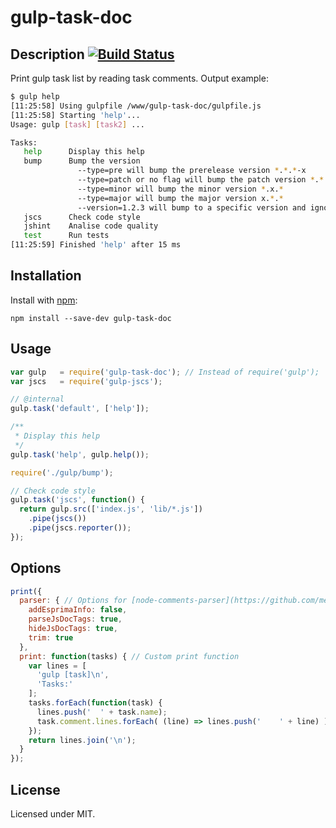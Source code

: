 # gulp-task-doc

## Description [![Build Status](https://travis-ci.org/megahertz/gulp-task-doc.svg?branch=master)](https://travis-ci.org/megahertz/gulp-task-doc)

Print gulp task list by reading task comments. Output example:

```bash
$ gulp help
[11:25:58] Using gulpfile /www/gulp-task-doc/gulpfile.js
[11:25:58] Starting 'help'...
Usage: gulp [task] [task2] ...

Tasks:  
   help      Display this help
   bump      Bump the version
               --type=pre will bump the prerelease version *.*.*-x
               --type=patch or no flag will bump the patch version *.*.x
               --type=minor will bump the minor version *.x.*
               --type=major will bump the major version x.*.*
               --version=1.2.3 will bump to a specific version and ignore other flags
   jscs      Check code style
   jshint    Analise code quality
   test      Run tests
[11:25:59] Finished 'help' after 15 ms

```

## Installation

Install with [npm](https://npmjs.org/package/gulp-task-doc):

`npm install --save-dev gulp-task-doc`

## Usage

```javascript
var gulp   = require('gulp-task-doc'); // Instead of require('gulp');
var jscs   = require('gulp-jscs');

// @internal
gulp.task('default', ['help']);

/**
 * Display this help
 */
gulp.task('help', gulp.help());

require('./gulp/bump');

// Check code style
gulp.task('jscs', function() {
  return gulp.src(['index.js', 'lib/*.js'])
    .pipe(jscs())
    .pipe(jscs.reporter());
});
```

## Options
```javascript
print({
  parser: { // Options for [node-comments-parser](https://github.com/megahertz/node-comments-parser)
    addEsprimaInfo: false,
    parseJsDocTags: true,
    hideJsDocTags: true,
  	trim: true
  },
  print: function(tasks) { // Custom print function
    var lines = [
      'gulp [task]\n',
      'Tasks:'
    ];
    tasks.forEach(function(task) {
      lines.push('  ' + task.name);
      task.comment.lines.forEach( (line) => lines.push('    ' + line) );
    });
    return lines.join('\n');
  }
});
```

## License

Licensed under MIT.